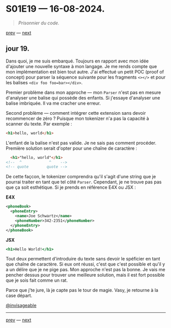 # S01E19 — 16-08-2024.

> *Prisonnier du code.*

[prev](S01E18-15-08-2024.md) — [next](S01E20-17-08-2024.md)

## jour 19.

Dans quoi, je me suis embarqué. Toujours en rapport avec mon idée d'ajouter une nouvelle syntaxe à mon langage. Je me rends compte que mon implémentation est bien tout autre. J'ai effectué un petit POC (proof of concept) pour parser la séquence suivante  pour les fragments `<></>` et pour les balises `<div foo foo=bar></div>`. 

Premier problème dans mon approche — mon `Parser` n'est pas en mesure d'analyser une balise qui possède des enfants. Si j'essaye d'analyser une balise imbriquée. Il va me cracher une erreur. 

Second problème — comment intégrer cette extension sans devoir recommencer de zéro ? Puisque mon tokenizer n'a pas la capacité à scanner du texte. Par exemple :

```html
<h1>hello, world</h1>
```

L'enfant de la balise n'est pas valide. Je ne sais pas comment procéder. Première solution serait d'opter pour une chaîne de caractère :

```html
  <h1>"hello, world"</h1>
<!--  ^            ^    -->
<!-- quote        quote -->
```

De cette façcon, le tokenizer comprendra qu'il s'agit d'une string que je pourrai traiter en tant que tel côté `Parser`. Cependant, je ne trouve pas pas que ça soit esthétique. Si je prends en référence E4X ou JSX :

**E4X**

```xml
<phoneBook>    
  <phoneEntry>         
    <name>Joe Schwartz</name>         
    <phoneNumber>342-2351</phoneNumber>    
  </phoneEntry>    
</phoneBook>
```

**JSX**

```jsx
<h1>Hello World!</h1>
```

Tout deux permettent d'introduire du texte sans devoir le spéficier en tant que chaîne de caractère. Si eux ont réussi, c'est que c'est possible et qu'il y a un délire que je ne pige pas. Mon approche n'est pas la bonne. Je vais me pencher dessus pour trouver une meilleure solution, mais il est fort possible que je sois fait comme un rat.

Parce que j'te jure, là je capte pas le tour de magie. Vasy, je retourne à la case départ.

[@invisageable](https://twitter.com/invisageable)   

---

[prev](S01E18-15-08-2024.md) — [next](S01E20-17-08-2024.md)   
